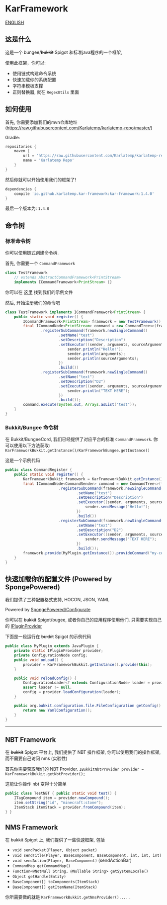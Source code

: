 # KarFramework

[ENGLISH](./README.md)

## 这是什么

这是一个 bungee/~~bukkit~~ Spigot 和标准java程序的一个框架,

使用此框架，你可以:
- 使用链式构建命令系统
- 快速加载你的系统配置
- 字符串模板支撑
- 正则替换器, 就在 `RegexUtils` 里面

## 如何使用

首先, 你需要添加我们的mvn仓库地址 (https://raw.githubusercontent.com/Karlatemp/karlatemp-repo/master/)

Gradle:
```groovy
repositories {
    maven {
        url = 'https://raw.githubusercontent.com/Karlatemp/karlatemp-repo/master/'
        name = 'Karlatemp Repo'
    }
}
```

然后你就可以开始使用我们的框架了!


```groovy
dependencies {
    compile 'io.github.karlatemp.kar-framework:kar-framework:1.4.0'
}
```

最后一个版本为: `1.4.0`

## 命令树

### 标准命令树

你可以使用链式创建命令树.

首先, 你需要一个 `CommandFramework`

```java
class TestFramework
    // extends AbstractCommandFramework<PrintStream>
    implements ICommandFramework<PrintStream> {}
```

你可以在 [这里](common/src/test/java/io/github/karframwork/common/test/TestCommand.java)
找到我们的示例文件

然后, 开始注册我们的命令吧

```java
class TestFramework implements ICommandFramework<PrintStream> {
    public static void register() {
        ICommandFramework<PrintStream> framework = new TestFramework();
        final ICommandNode<PrintStream> command = new CommandTree<>(framework)
                .registerSubCommand(framework.newSingleCommand()
                        .setName("test")
                        .setDescription("Description")
                        .setExecutor((sender, arguments, sourceArguments) -> {
                            sender.println("Hello!");
                            sender.println(arguments);
                            sender.println(sourceArguments);
                        })
                        .build())
                .registerSubCommand(framework.newSingleCommand()
                        .setName("text")
                        .setDescription("D2")
                        .setExecutor((sender, arguments, sourceArguments) -> {
                            sender.println("TEXT HERE");
                        })
                        .build());
        command.execute(System.out, Arrays.asList("test"));
    }
}
```

### Bukkit/Bungee 命令树

在 Bukkit/BungeeCord, 我们已经提供了对应平台的标准 `CommandFramework`.
你可以使用以下方法获取:
`KarFrameworkBukkit.getInstance()/KarFrameworkBungee.getInstance()` 

这是一个示例代码
```java
public class CommandRegister {
    public static void register() {
        KarFrameworkBukkit framework = KarFrameworkBukkit.getInstance();
        final ICommandNode<CommandSender> command = new CommandTree<>(framework)
                        .registerSubCommand(framework.newSingleCommand()
                                .setName("test")
                                .setDescription("Description")
                                .setExecutor((sender, arguments, sourceArguments) -> {
                                    sender.sendMessage("Hello!");
                                })
                                .build())
                        .registerSubCommand(framework.newSingleCommand()
                                .setName("text")
                                .setDescription("D2")
                                .setExecutor((sender, arguments, sourceArguments) -> {
                                    sender.sendMessage("TEXT HERE");
                                })
                                .build());
        framework.provide(MyPlugin.getInstance()).provideCommand("my-command", command);
    }
}
```

## 快速加载你的配置文件 (Powered by SpongePowered)

我们提供了三种配置格式支持, HOCON, JSON, YAML

Powered by [SpongePowered/Configurate](https://github.com/SpongePowered/Configurate)

你可以在 ~~bukkit~~ Spigot/bugee, 或者你自己的应用程序使用他们.
只需要实现自己的 [IPluginProvider](common/src/main/java/io/github/karlatemp/karframework/IPluginProvider.java)

下面是一段运行在 ~~bukkit~~ Spigot 的示例代码


```java
public class MyPlugin extends JavaPlugin {
    private static IPluginProvider provider;
    private ConfigurationNode config;
    public void onLoad() {
        provider = KarFrameworkBukkit.getInstance().provide(this);
    }

    public void reloadConfig() {
        ConfigurationLoader<? extends ConfigurationNode> loader = provider.loadConfiguration("config.conf");
        assert loader != null;
        config = provider.loadConfiguration(loader);
    }

    public org.bukkit.configuration.file.FileConfiguration getConfig() {
        return new YamlConfiguration();
    }
}
```

----

## NBT Framework

在 ~~bukkit~~ Spigot 平台上, 我们提供了 NBT 操作框架, 你可以使用我们的操作框架,
而不需要自己访问 nms (实验性)

首先你需要获取我们的 NBT Provider.
`IBukkitNbtProvider provider = KarFrameworkBukkit.getNbtProvider();`

这能让你操作 nbt 变得十分简单

```java
public class TestNBT { public static void test() {
    ITagCompound item = provider.newCompound();
    item.setString("id", "minecraft:stone");
    ItemStack itemStack = provider.fromCompound(item);
} }
```

## NMS Framework

在 ~~bukkit~~ Spigot 上, 我们提供了一些快速框架, 包括
- `void sendPacket(Player, Object packet)`
- `void sendTitle(Player, BaseComponent, BaseComponent, int, int, int)`
- `void sendAction(Player, BaseComponent)` (sendActionBar)
- `CommandMap getCommandMap()`
- `Function<@NotNull String, @Nullable String> getSystemLocale()`
- `Object getHandle(Entity)`
- `BaseComponent[] toComponents(ItemStack)`
- `BaseComponent[] getItemName(ItemStack)`

你所需要做的就是 `KarFrameworkBukkit.getNmsProvider().....`

